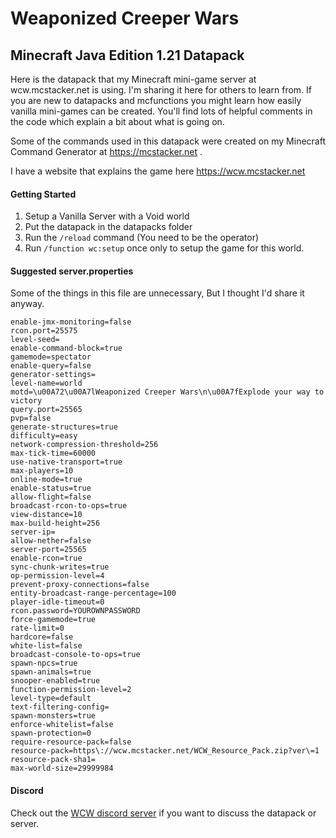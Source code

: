 # Weaponized Creeper Wars
## Minecraft Java Edition 1.21 Datapack 

Here is the datapack that my Minecraft mini-game server at wcw.mcstacker.net is using. I'm sharing it here for others to learn from. If you are new to datapacks and mcfunctions you might learn how easily vanilla mini-games can be created. You'll find lots of helpful comments in the code which explain a bit about what is going on.

Some of the commands used in this datapack were created on my Minecraft Command Generator at https://mcstacker.net .

I have a website that explains the game here https://wcw.mcstacker.net 

#### Getting Started
1. Setup a Vanilla Server with a Void world
2. Put the datapack in the datapacks folder
3. Run the `/reload` command (You need to be the operator)
4. Run `/function wc:setup` once only to setup the game for this world.


#### Suggested server.properties
Some of the things in this file are unnecessary, But I thought I'd share it anyway. 
```
enable-jmx-monitoring=false
rcon.port=25575
level-seed=
enable-command-block=true
gamemode=spectator
enable-query=false
generator-settings=
level-name=world
motd=\u00A72\u00A7lWeaponized Creeper Wars\n\u00A7fExplode your way to victory  
query.port=25565
pvp=false
generate-structures=true
difficulty=easy
network-compression-threshold=256
max-tick-time=60000
use-native-transport=true
max-players=10
online-mode=true
enable-status=true
allow-flight=false
broadcast-rcon-to-ops=true
view-distance=10
max-build-height=256
server-ip=
allow-nether=false
server-port=25565
enable-rcon=true
sync-chunk-writes=true
op-permission-level=4
prevent-proxy-connections=false
entity-broadcast-range-percentage=100
player-idle-timeout=0
rcon.password=YOUROWNPASSWORD
force-gamemode=true
rate-limit=0
hardcore=false
white-list=false
broadcast-console-to-ops=true
spawn-npcs=true
spawn-animals=true
snooper-enabled=true
function-permission-level=2
level-type=default
text-filtering-config=
spawn-monsters=true
enforce-whitelist=false
spawn-protection=0
require-resource-pack=false
resource-pack=https\://wcw.mcstacker.net/WCW_Resource_Pack.zip?ver\=1
resource-pack-sha1=
max-world-size=29999984
```
#### Discord
Check out the [WCW discord server](https://discord.gg/B6zG4Y26uD) if you want to discuss the datapack or server.